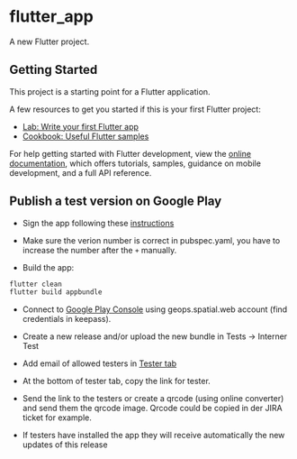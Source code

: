 # flutter_app

A new Flutter project.

## Getting Started

This project is a starting point for a Flutter application.

A few resources to get you started if this is your first Flutter project:

- [Lab: Write your first Flutter app](https://docs.flutter.dev/get-started/codelab)
- [Cookbook: Useful Flutter samples](https://docs.flutter.dev/cookbook)

For help getting started with Flutter development, view the
[online documentation](https://docs.flutter.dev/), which offers tutorials,
samples, guidance on mobile development, and a full API reference.

## Publish a test version on Google Play

- Sign the app following these [instructions](https://docs.flutter.dev/deployment/android#signing-the-app)

- Make sure the verion number is correct in pubspec.yaml, you have to increase the number after the `+` manually.

- Build the app:
  
```bash
flutter clean
flutter build appbundle
```

- Connect to [Google Play Console](https://play.google.com/console/) using geops.spatial.web account (find credentials in keepass).

- Create a new release and/or upload the new bundle in Tests -> Interner Test

- Add email of allowed testers in [Tester tab](https://play.google.com/console/u/0/developers/7798423032686463319/app/4973663387630397586/tracks/internal-testing?tab=testers)

- At the bottom of tester tab, copy the link for tester.

- Send the link to the testers or create a qrcode (using online converter) and send them the qrcode image. Qrcode could be copied in der JIRA ticket for example.

- If testers have installed the app they will receive automatically the new updates of this release

